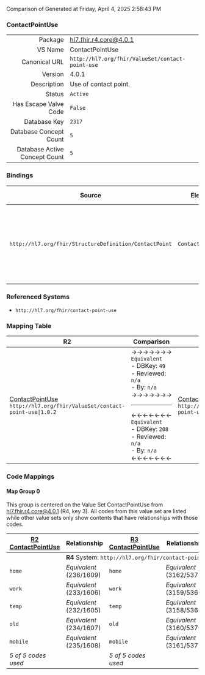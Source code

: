 Comparison of 
Generated at Friday, April 4, 2025 2:58:43 PM

### ContactPointUse

|      |     |
| ---: | --- |
| Package | hl7.fhir.r4.core@4.0.1 |
| VS Name | ContactPointUse |
| Canonical URL | `http://hl7.org/fhir/ValueSet/contact-point-use` |
| Version | 4.0.1 |
| Description | Use of contact point. |
| Status | `Active` |
| Has Escape Valve Code | `False` |
| Database Key | `2317` |
| Database Concept Count | `5` |
| Database Active Concept Count | `5` |
### Bindings

| Source | Element | Binding | Strength | Element Short |
| ------ | ------- | ------- | -------- | ------------- |
| `http://hl7.org/fhir/StructureDefinition/ContactPoint` | `ContactPoint.use` | `http://hl7.org/fhir/ValueSet/contact-point-use\|4.0.1` | `Required` | home \| work \| temp \| old \| mobile - purpose of this contact point |

### Referenced Systems

* `http://hl7.org/fhir/contact-point-use`
### Mapping Table

| R2 | Comparison | R3 | Comparison | R4 | Comparison | R4B | Comparison | R5
| --- | --- | --- | --- | --- | --- | --- | --- | ---
| [ContactPointUse](/docs/R2/ValueSets/ContactPointUse.md)<br/> `http://hl7.org/fhir/ValueSet/contact-point-use\|1.0.2` | →→→→→→→<br/>`Equivalent`<br/>- DBKey: `49`<br/>- Reviewed: `n/a`<br/>- By: `n/a`<br/>→→→→→→→<hr/>←←←←←←←<br/>`Equivalent`<br/>- DBKey: `208`<br/>- Reviewed: `n/a`<br/>- By: `n/a`<br/>←←←←←←←| [ContactPointUse](/docs/R3/ValueSets/ContactPointUse.md)<br/> `http://hl7.org/fhir/ValueSet/contact-point-use\|3.0.2` | →→→→→→→<br/>`Equivalent`<br/>- DBKey: `379`<br/>- Reviewed: `n/a`<br/>- By: `n/a`<br/>→→→→→→→<hr/>←←←←←←←<br/>`Equivalent`<br/>- DBKey: `602`<br/>- Reviewed: `n/a`<br/>- By: `n/a`<br/>←←←←←←←| [ContactPointUse](/docs/R4/ValueSets/ContactPointUse.md)<br/> `http://hl7.org/fhir/ValueSet/contact-point-use\|4.0.1` | →→→→→→→<br/>`Equivalent`<br/>- DBKey: `1453`<br/>- Reviewed: `n/a`<br/>- By: `n/a`<br/>→→→→→→→<hr/>←←←←←←←<br/>`Equivalent`<br/>- DBKey: `1454`<br/>- Reviewed: `n/a`<br/>- By: `n/a`<br/>←←←←←←←| [ContactPointUse](/docs/R4B/ValueSets/ContactPointUse.md)<br/> `http://hl7.org/fhir/ValueSet/contact-point-use\|4.3.0` | →→→→→→→<br/>`Equivalent`<br/>- DBKey: `824`<br/>- Reviewed: `n/a`<br/>- By: `n/a`<br/>→→→→→→→<hr/>←←←←←←←<br/>`Equivalent`<br/>- DBKey: `1085`<br/>- Reviewed: `n/a`<br/>- By: `n/a`<br/>←←←←←←←| [ContactPointUse](/docs/R5/ValueSets/ContactPointUse.md)<br/> `http://hl7.org/fhir/ValueSet/contact-point-use\|5.0.0` 

### Code Mappings


#### Map Group 0

This group is centered on the Value Set ContactPointUse from hl7.fhir.r4.core@4.0.1 (R4, key 3).
All codes from this value set are listed while other value sets only show contents that have relationships with those codes.

| [R2 ContactPointUse](/docs/R2/ValueSets/ContactPointUse.md)| Relationship | [R3 ContactPointUse](/docs/R3/ValueSets/ContactPointUse.md)| Relationship | R4 ContactPointUse| Relationship | [R4B ContactPointUse](/docs/R4B/ValueSets/ContactPointUse.md)| Relationship | [R5 ContactPointUse](/docs/R5/ValueSets/ContactPointUse.md)
| --- | --- | --- | --- | --- | --- | --- | --- | ---
| <td colspan="8">**R4** System: `http://hl7.org/fhir/contact-point-use`
| `home`| _Equivalent_ <br/>(236/1609)| `home`| _Equivalent_ <br/>(3162/5372)| **`home`**| _Equivalent_ <br/>(14832/14833)| `home`| _Equivalent_ <br/>(7719/10021)| `home`
| `work`| _Equivalent_ <br/>(233/1606)| `work`| _Equivalent_ <br/>(3159/5369)| **`work`**| _Equivalent_ <br/>(14834/14835)| `work`| _Equivalent_ <br/>(7716/10018)| `work`
| `temp`| _Equivalent_ <br/>(232/1605)| `temp`| _Equivalent_ <br/>(3158/5368)| **`temp`**| _Equivalent_ <br/>(14836/14837)| `temp`| _Equivalent_ <br/>(7715/10017)| `temp`
| `old`| _Equivalent_ <br/>(234/1607)| `old`| _Equivalent_ <br/>(3160/5370)| **`old`**| _Equivalent_ <br/>(14838/14839)| `old`| _Equivalent_ <br/>(7717/10019)| `old`
| `mobile`| _Equivalent_ <br/>(235/1608)| `mobile`| _Equivalent_ <br/>(3161/5371)| **`mobile`**| _Equivalent_ <br/>(14840/14841)| `mobile`| _Equivalent_ <br/>(7718/10020)| `mobile`
| *5 of 5 codes used* | | *5 of 5 codes used* | | *5 of 5 codes used* | | *5 of 5 codes used* | | *5 of 5 codes used* 

